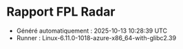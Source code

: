 # Rapport FPL Radar

- Généré automatiquement : 2025-10-13 10:28:39 UTC
- Runner : Linux-6.11.0-1018-azure-x86_64-with-glibc2.39
